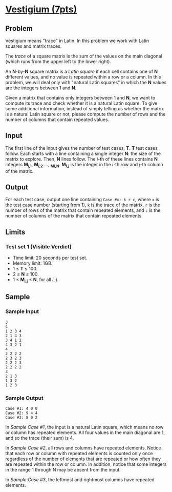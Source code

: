 # [Vestigium (7pts)](https://codingcompetitions.withgoogle.com/codejam/round/000000000019fd27/000000000020993c)

## Problem

Vestigium means "trace" in Latin. In this problem we work with Latin squares and matrix traces.

The *trace* of a square matrix is the sum of the values on the main diagonal (which runs from the upper left to the lower right).

An **N**-by-**N** square matrix is a *Latin square* if each cell contains one of **N** different values, and no value is repeated within a row or a column. In this problem, we will deal only with "natural Latin squares" in which the **N** values are the integers between 1 and **N**.

Given a matrix that contains only integers between 1 and **N**, we want to compute its trace and check whether it is a natural Latin square. To give some additional information, instead of simply telling us whether the matrix is a natural Latin square or not, please compute the number of rows and the number of columns that contain repeated values.

## Input

The first line of the input gives the number of test cases, **T**. **T** test cases follow. Each starts with a line containing a single integer **N**: the size of the matrix to explore. Then, **N** lines follow. The *i*-th of these lines contains **N** integers **M<sub>*i*,1</sub>**, **M<sub>*i*,2</sub>** ..., **<sub>M*i*,N</sub>**. **M<sub>*i*,*j*</sub>** is the integer in the *i*-th row and *j*-th column of the matrix.

## Output

For each test case, output one line containing `Case #x: k r c`, where `x` is the test case number (starting from 1), `k` is the trace of the matrix, `r` is the number of rows of the matrix that contain repeated elements, and `c` is the number of columns of the matrix that contain repeated elements.

## Limits

### Test set 1 (Visible Verdict)

* Time limit: 20 seconds per test set.
* Memory limit: 1GB.
* 1 ≤ **T** ≤ 100.
* 2 ≤ **N** ≤ 100.
* 1 ≤ **M<sub>i,j</sub>** ≤ **N**, for all *i*, *j*.

## Sample

### Sample Input

```text
3
4
1 2 3 4
2 1 4 3
3 4 1 2
4 3 2 1
4
2 2 2 2
2 3 2 3
2 2 2 3
2 2 2 2
3
2 1 3
1 3 2
1 2 3
```

### Sample Output

```text
Case #1: 4 0 0
Case #2: 9 4 4
Case #3: 8 0 2
```

In *Sample Case #1*, the input is a natural Latin square, which means no row or column has repeated elements. All four values in the main diagonal are 1, and so the trace (their sum) is 4.

In *Sample Case #2*, all rows and columns have repeated elements. Notice that each row or column with repeated elements is counted only once regardless of the number of elements that are repeated or how often they are repeated within the row or column. In addition, notice that some integers in the range 1 through N may be absent from the input.

In *Sample Case #3*, the leftmost and rightmost columns have repeated elements.
